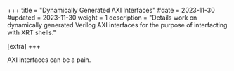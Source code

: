 +++
title = "Dynamically Generated AXI Interfaces"
#date = 2023-11-30
#updated = 2023-11-30
weight = 1
description = "Details work on dynamically generated Verilog AXI interfaces for the purpose of interfacting with XRT shells."


[extra]
+++


AXI interfaces can be a pain.

